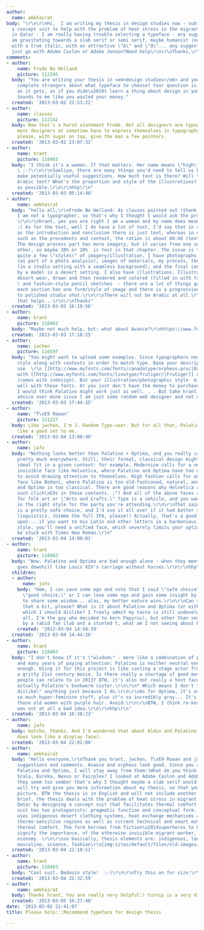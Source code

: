 ```yaml
---
author:
  name: amkhairat
body: "\r\n\r\nHi,  I am writing my thesis in design studies now - subjects about
  a concept suit to help with the problem of heat stress in the migrant worker population
  in Qatar - I am really having trouble selecting a typeface - any suggestions - I
  am gravitating towards a slab serif or semi serif, maybe humanist (not sure though),
  with a true italic, with an attractive \"&\" and \"Q\"... any suggestions? ShouldI
  just go with Adobe Caslon or Adobe Jenson?Need help\r\n\r\nThanks,\r\n\r\n\r\n"
comments:
- author:
    name: Frode Bo Helland
    picture: 112295
  body: "You are writing your thesis in <em>design studies</em> and you need to ask
    complete strangers about what typeface to choose? Your question is as open-ended
    as it gets, as if you didn\u2019t learn a thing about design in your studies.
    Sounds to me like you wasted your money."
  created: '2013-03-02 22:53:22'
- author:
    name: clauses
    picture: 112142
  body: Now that's a harsh statement Frode. Not all designers are typographers, but
    most designers at sometime have to express themselves in typography. So pretty
    please, with sugar on top, give the man a few pointers.
  created: '2013-03-02 23:07:32'
- author:
    name: hrant
    picture: 110403
  body: "I think it's a woman. If that matters. Her name means \"high\". If that matters.
    \ :-)\r\n\r\n3aaliya, there are many things you'd need to tell us before we could
    make potentially useful suggestions. How much text is there? Will there be any
    Arabic text? What's the proportion and style of the illustrations? As many details
    as possible.\r\n\r\nhhp\r\n"
  created: '2013-03-03 05:14:48'
- author:
    name: amkhairat
  body: "hello all,\r\nFrode Bo Helland: As clauses pointed out (thank you clauses)
    I am not a typographer, so that's why I thought I would ask the professionals.
    \r\n\r\nhrant, yes you are right I am a woman and my name does mean \"high.\"
    :) As for the text, well I do have a lot of text, I'd say that in some areas such
    as the introduction and conclusion there is just text, whereas in other areas
    such as the precedents and context, the ration is about 60:40 (text:imagery).
    The design process part has more imagery, but it varies from one section to the
    other, so maybe 30% or 20%  is text in that chapter. The issue is that I have
    quite a few \"styles\" of imagery/illustration. I have photographs of workers
    (as part of a photo analysis); images of materials, my process, the prototypes
    (in a studio setting with a seamless background); and the final concept suit worn
    by a model in a desert setting. I also have illustrations. Illustrations of indigenous
    desert wear, drawn and then rendered and colored (filled in with fabric textures)
    \ and fashion-style pencil sketches  - there are a lot of things going on but
    each section has one form/style of image and there is a progression from raw sketch
    to polished studio shot.\r\n\r\nThere will not be Arabic at all.\r\n\r\nI hope
    that helps...\r\n\r\nThanks"
  created: '2013-03-03 16:19:56'
- author:
    name: hrant
    picture: 110403
  body: "Maybe not much help, but: what about Avance?\r\nhttps://www.fontfont.com/fonts/avance\r\n\r\nhhp\r\n"
  created: '2013-03-03 17:18:25'
- author:
    name: jwchen
    picture: 116597
  body: "You might want to upload some examples. Since typographers need to know illustration/photography
    style along with contexts in order to match type. Base your description I might
    use  \r\n [[http://www.myfonts.com/fonts/canadatype/orpheus-pro/|Orpheus]], pair
    with [[http://www.myfonts.com/fonts/linotype/frutiger/|Frutiger]] or [[http://store1.adobe.com/cfusion/store/html/index.cfm?store=OLS-US&event=displayFontPackage&code=1778|Myriad]]
    (comes with indesign). But your illustration/photographic style  might not blend
    well with those fonts. Or you just don't have the money to purchase those fonts
    I would think Palatino might work just as well. . . But take hrant, claus or frode's
    advice over mine since I am just some random web designer and not a type specialist."
  created: '2013-03-03 17:44:35'
- author:
    name: "T\xE9 Rowan"
    picture: 121227
  body: Like jwchen, I'm J. Random Type-user. But for all that, Palatino/Optima looks
    like a good set to me.
  created: '2013-03-04 13:00:40'
- author:
    name: jafo
  body: "Nothing looks better than Palatino + Optima, and you really can use them
    pretty much everywhere. Still, their formal, classical design might not be the
    ideal fit in a given context: for example, Modernism calls for a neutral or effectively
    invisible face like Helvetica, where Palatino and Optima have too much character
    to avoid drawing attention to themselves. High fashion calls for an artificial
    face like Bodoni, where Palatino is too old-fashioned, natural, and even friendly,
    and Optima is too classical. There are good reasons why Helvetica and Bodoni are
    such clich\xE9s in these contexts. ;^) And all of the above faces are too formal
    for folk art or \"Arts and Crafts.\" Type is a vehicle, and you want to arrive
    in the right style for the party you're attending.\r\n\r\nThat said, Palatino
    is a pretty safe choice, and I'd use it all over if it had better support for
    linguistics. (Gimme the full IPA, please!) Actually, that's a good point to elaborate
    upon... if you want to mix Latin and other letters in a harmonious multilingual
    style, you'll need a unified face, which severely limits your options -- you might
    be stuck with Times New Roman.\r\n"
  created: '2013-03-04 14:00:01'
- author:
    name: hrant
    picture: 110403
  body: "Wow. Palatino and Optima are bad enough alone - when they meet up the conversation
    goes downhill like Louis XIV's carriage without horses.\r\n\r\nhhp\r\n"
  children:
  - author:
      name: jafo
    body: "Hmm, I can save some ego and note that I said \"safe choice\" rather than
      \"good choice,\" or I can lose some ego and gain some insight by asking you
      to share some wisdom... alas, my better nature wins.\r\n\r\nCan you expand on
      that a bit, please? What is it about Palatino and Optima (or either separately)
      which I should dislike? I freely admit my taste is still undeveloped (after
      all, I'm the guy who decided to kern Papyrus), but other than severe overuse
      by a rabid fan club and a stunted t, what am I not seeing about Palatino?\r\n"
    created: '2013-03-04 14:56:39'
  created: '2013-03-04 14:44:26'
- author:
    name: hrant
    picture: 110403
  body: "I don't know if it's \"wisdom\" - more like a combination of personal taste*
    and many years of paying attention: Palatino is neither neutral enough nor contemporary
    enough. Using it for this project is like casting a stage actor from the 50s in
    a gritty 21st century movie. Is there really a shortage of good movie actors that
    people can relate to in 2013? BTW, it's also not really a text face - Aldus is
    actually Palatino's bookworm sister.\r\n\r\n* Which means I don't think you \"should
    dislike\" anything just because I do.\r\n\r\nAs for Optima, it's overused for
    so much hyper-feminine stuff, plus it's so incredibly gray... It's like one of
    those old women with purple hair. Avoid.\r\n\r\nBTW, I think re-kerning Papyrus
    was not at all a bad idea.\r\n\r\nhhp\r\n"
  created: '2013-03-04 16:38:23'
- author:
    name: jafo
  body: Gotcha, thanks. And I'd wondered that about Aldus and Palatino (which really
    does look like a display face).
  created: '2013-03-04 22:01:08'
- author:
    name: amkhairat
  body: "Hello everyone,\r\nThank you hrant, jwchen, T\xE9 Rowan and jafo for your
    suggestions and comments. Avance and orpheus look good. Since you advised against
    Palatina and Optima, I will stay away from them:)What do you think of Matrix II,
    Scala, Eureka, Nexus or Fairplex? I looked at Adobe Caslon and Adobe Jenson, but
    they seem too somber that's why I thought maybe a slab serif would be better?\r\n\r\nI
    will try and give you more information about my thesis, so that you have a better
    picture. BTW the thesis is in English and will not include another language.\r\n\r\nIn
    brief, the thesis deals with the problem of heat stress in migrant workers in
    Qatar by designing a concept suit that facilitates thermal comfort. The thesis/concept
    suit has two protagonists: pragmatic function and conceptual form. The function
    uses indigenous desert clothing systems, heat exchange mechanisms and the body's
    thermo-sensitive regions as well as current technical and smart materials to improve
    thermal comfort. The form borrows from fiction\u2014superheros to be exact\u2014to
    signify the importance, of the otherwise invisible migrant worker, to the Qatari
    economy. \r\n\r\nso basically, thesis elements are: indigenous, low tech, superheroes,
    masculine, science, fashion\r\n[img:sites/default/files/old-images/FAS_0911_2_6241.jpg]\r\n[img:sites/default/files/old-images/IMG_1830_5991.JPG]\r\n[img:sites/default/files/old-images/Boubou_4202.jpg]"
  created: '2013-03-04 22:10:51'
- author:
    name: hrant
    picture: 110403
  body: "Cool suit. Bedouin style!  :-)\r\n\r\nTry this on for size:\r\nhttp://www.fontbureau.com/fonts/turnip/\r\n\r\nhhp\r\n"
  created: '2013-03-04 22:32:59'
- author:
    name: amkhairat
  body: Thanks hrant, You are really very helpful:) turnip is a very distinct typeface.
  created: '2013-03-05 16:27:40'
date: '2013-03-02 21:41:07'
title: Please help:::Recommend typeface for design thesis

---
```

